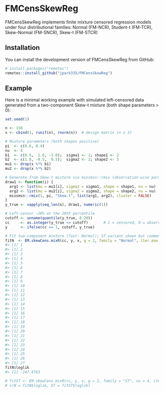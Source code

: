 
<!-- README.md is generated from README.Rmd. Please edit that file -->

# FMCensSkewReg

<!-- badges: start -->
<!-- badges: end -->

FMCensSkewReg implements finite mixture censored regression models under
four distributional families: Normal (FM-NCR), Student-t (FM-TCR),
Skew-Normal (FM-SNCR), Skew-t (FM-STCR)

## Installation

You can install the development version of FMCensSkewReg from GitHub:

``` r
# install.packages("remotes")
remotes::install_github("jpark335/FMCensSkewReg")
```

## Example

Here is a minimal working example with simulated left-censored data
generated from a two-component Skew-t mixture (both shape parameters \>
0):

``` r
set.seed(1)

n <- 150
x <- cbind(1, runif(n), rnorm(n))  # design matrix (n x 3)

# Mixture parameters (both shapes positive)
pi  <- c(0.6, 0.4)
nu  <- 4
b1  <- c(0.5,  1.0, -1.0);  sigma1 <- 1; shape1 <- 2
b2  <- c(1.0, -0.5,  0.5);  sigma2 <- 2; shape2 <- 3
mu1 <- drop(x %*% b1)
mu2 <- drop(x %*% b2)

# Generate from Skew-t mixture via mixsmsn::rmix (observation-wise params)
draw1 <- function(i) {
  arg1 <- list(mu = mu1[i], sigma2 = sigma1, shape = shape1, nu = nu)
  arg2 <- list(mu = mu2[i], sigma2 = sigma2, shape = shape2, nu = nu)
  mixsmsn::rmix(1, pi, "Skew.t", list(arg1, arg2), cluster = FALSE)
}
y_true <- vapply(seq_len(n), draw1, numeric(1))

# Left-censor ~20% at the 20th percentile
cutoff <- unname(quantile(y_true, 0.20))
cc     <- as.integer(y_true <= cutoff)       # 1 = censored, 0 = observed
y      <- ifelse(cc == 1, cutoff, y_true)

# Fit two-component mixture (fast: Normal); ST variant shown but commented
fitN  <- EM.skewCens.mixR(cc, y, x, g = 2, family = "Normal", iter.max = 100)
#> [1] 1
#> [1] 2
#> [1] 3
#> [1] 4
#> [1] 5
#> [1] 6
#> [1] 7
#> [1] 8
#> [1] 9
#> [1] 10
#> [1] 11
#> [1] 12
#> [1] 13
#> [1] 14
#> [1] 15
#> [1] 16
#> [1] 17
#> [1] 18
#> [1] 19
#> [1] 20
#> [1] 21
#> [1] 22
#> [1] 23
#> [1] 24
#> [1] 25
#> [1] 26
#> [1] 27
fitN$loglik
#> [1] -247.8763

# fitST <- EM.skewCens.mixR(cc, y, x, g = 2, family = "ST", nu = 4, iter.max = 150)
# c(N = fitN$loglik, ST = fitST$loglik)
```
